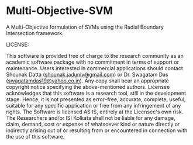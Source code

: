 # Multi-Objective-SVM
A Multi-Objective formulation of SVMs using the Radial Boundary Intersection  framework.

LICENSE:

This software is provided free of charge to the research community as an academic software package with no commitment in terms of support or maintenance.
Users interested in commercial applications should contact Shounak Datta (shounak.jaduniv@gmail.com) or Dr. Swagatam Das (swagatamdas19@yahoo.co.in).
Any copy shall bear an appropriate copyright notice specifying the above-mentioned authors.
Licensee acknowledges that this software is a research tool, still in the development stage. Hence, it is not presented as error–free, accurate, complete, useful, suitable for any specific application or free from any infringement of any rights. The Software is licensed AS IS, entirely at the Licensee's own risk.
The Researchers and/or ISI Kolkata shall not be liable for any damage, claim, demand, cost or expense of whatsoever kind or nature directly or indirectly arising out of or resulting from or encountered in connection with the use of this software.
